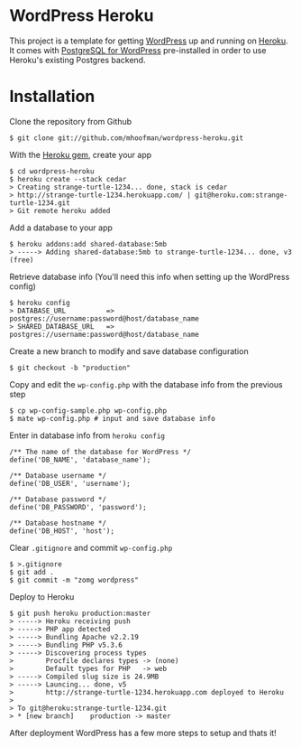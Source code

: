 # WordPress Heroku

This project is a template for getting [WordPress](http://wordpress.org/) up and running on [Heroku](http://www.heroku.com/). It comes with [PostgreSQL for WordPress](http://wordpress.org/extend/plugins/postgresql-for-wordpress/) pre-installed in order to use Heroku's existing Postgres backend.

Installation
============

Clone the repository from Github

    $ git clone git://github.com/mhoofman/wordpress-heroku.git
    
With the [Heroku gem](http://devcenter.heroku.com/articles/heroku-command), create your app

    $ cd wordpress-heroku
    $ heroku create --stack cedar
    > Creating strange-turtle-1234... done, stack is cedar
    > http://strange-turtle-1234.herokuapp.com/ | git@heroku.com:strange-turtle-1234.git
    > Git remote heroku added

Add a database to your app

    $ heroku addons:add shared-database:5mb
    > -----> Adding shared-database:5mb to strange-turtle-1234... done, v3 (free)
    
Retrieve database info (You'll need this info when setting up the WordPress config)

    $ heroku config
    > DATABASE_URL          => postgres://username:password@host/database_name
    > SHARED_DATABASE_URL   => postgres://username:password@host/database_name

Create a new branch to modify and save database configuration

    $ git checkout -b "production"
    
Copy and edit the `wp-config.php` with the database info from the previous step

    $ cp wp-config-sample.php wp-config.php
    $ mate wp-config.php # input and save database info

Enter in database info from `heroku config`

    /** The name of the database for WordPress */
    define('DB_NAME', 'database_name');

    /** Database username */
    define('DB_USER', 'username');

    /** Database password */
    define('DB_PASSWORD', 'password');

    /** Database hostname */
    define('DB_HOST', 'host');
    
Clear `.gitignore` and commit `wp-config.php`

    $ >.gitignore
    $ git add .
    $ git commit -m "zomg wordpress"
    
Deploy to Heroku

    $ git push heroku production:master
    > -----> Heroku receiving push
    > -----> PHP app detected
    > -----> Bundling Apache v2.2.19
    > -----> Bundling PHP v5.3.6
    > -----> Discovering process types
    >        Procfile declares types -> (none)
    >        Default types for PHP   -> web
    > -----> Compiled slug size is 24.9MB
    > -----> Launcing... done, v5
    >        http://strange-turtle-1234.herokuapp.com deployed to Heroku
    >
    > To git@heroku:strange-turtle-1234.git
    > * [new branch]    production -> master 

After deployment WordPress has a few more steps to setup and thats it!
